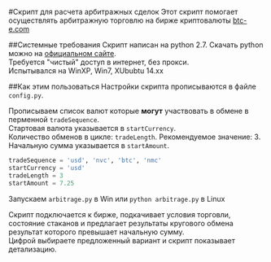 #Скрипт для расчета арбитражных сделок
Этот скрипт помогает осуществлять арбитражную торговлю на бирже криптовалюты [btc-e.com](https://btc-e.com)

##Системные требования
Скрипт написан на python 2.7. Скачать python можно на [официальном сайте](https://www.python.org/downloads/).  
Требуется "чистый" доступ в интернет, без прокси.  
Испытывался на WinXP, Win7, XUbubtu 14.xx

##Как этим пользоваться
Настройки скрипта прописываются в файле `config.py`.

Прописываем список валют которые **могут** участвовать в обмене в перменной `tradeSequence`.  
Стартовая валюта указывается в `startCurrency`.  
Количество обменов в цикле: `tradeLength`. Рекомендуемое значение: 3.  
Начальную сумма указывается в `startAmount`.
```python
tradeSequence = 'usd', 'nvc', 'btc', 'nmc'
startCurrency = 'usd'
tradeLength = 3
startAmount = 7.25
```

Запускаем `arbitrage.py` в Win или `python arbitrage.py` в Linux

Скрипт подключается к бирже, подкачивает условия торговли, состояние стаканов и предлагает результаты кругового обмена результат которого превышает начальную сумму.  
Цифрой выбираете предложенный вариант и скрипт показывает детализацию.